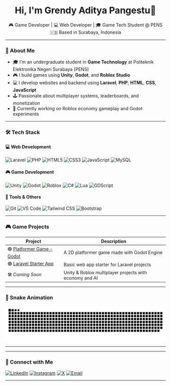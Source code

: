 <h1 align="center">Hi, I'm Grendy Aditya Pangestu👋</h1>

<p align="center">
  🎮 Game Developer | 💻 Web Developer | 🎓 Game Tech Student @ PENS<br>
  🇮🇩 Based in Surabaya, Indonesia
</p>

---

### 🧠 About Me

- 🎓 I’m an undergraduate student in **Game Technology** at Politeknik Elektronika Negeri Surabaya (PENS)
- 🎮 I build games using **Unity**, **Godot**, and **Roblox Studio**
- 💻 I develop websites and backend using **Laravel**, **PHP**, **HTML**, **CSS**, **JavaScript**
- 🕹️ Passionate about multiplayer systems, leaderboards, and monetization
- 🔭 Currently working on Roblox economy gameplay and Godot experiments

---
### 🛠️ Tech Stack

#### 💻 Web Development
<p align="left">
  <img src="https://img.shields.io/badge/Laravel-FF2D20?style=flat&logo=laravel&logoColor=white" alt="Laravel"/>
  <img src="https://img.shields.io/badge/PHP-777BB4?style=flat&logo=php&logoColor=white" alt="PHP"/>
  <img src="https://img.shields.io/badge/HTML5-E34F26?style=flat&logo=html5&logoColor=white" alt="HTML5"/>
  <img src="https://img.shields.io/badge/CSS3-1572B6?style=flat&logo=css3&logoColor=white" alt="CSS3"/>
  <img src="https://img.shields.io/badge/JavaScript-F7DF1E?style=flat&logo=javascript&logoColor=black" alt="JavaScript"/>
  <img src="https://img.shields.io/badge/MySQL-4479A1?style=flat&logo=mysql&logoColor=white" alt="MySQL"/>
</p>

#### 🎮 Game Development
<p align="left">
  <img src="https://img.shields.io/badge/Unity-000000?style=flat&logo=unity&logoColor=white" alt="Unity"/>
  <img src="https://img.shields.io/badge/Godot-478CBF?style=flat&logo=godot-engine&logoColor=white" alt="Godot"/>
  <img src="https://img.shields.io/badge/Roblox-000000?style=flat&logo=roblox&logoColor=white" alt="Roblox"/>
  <img src="https://img.shields.io/badge/C%23-239120?style=flat&logo=c-sharp&logoColor=white" alt="C#"/>
  <img src="https://img.shields.io/badge/Lua-000080?style=flat&logo=lua&logoColor=white" alt="Lua"/>
  <img src="https://img.shields.io/badge/GDScript-478CBF?style=flat&logo=godot-engine&logoColor=white" alt="GDScript"/>
</p>

#### 🧰 Tools & Others
<p align="left">
  <img src="https://img.shields.io/badge/Git-F05032?style=flat&logo=git&logoColor=white" alt="Git"/>
  <img src="https://img.shields.io/badge/VS%20Code-007ACC?style=flat&logo=visual-studio-code&logoColor=white" alt="VS Code"/>
  <img src="https://img.shields.io/badge/TailwindCSS-38B2AC?style=flat&logo=tailwind-css&logoColor=white" alt="Tailwind CSS"/>
  <img src="https://img.shields.io/badge/Bootstrap-563D7C?style=flat&logo=bootstrap&logoColor=white" alt="Bootstrap"/>
</p>


---

### 🎮 Game Projects

| Project | Description |
|--------|-------------|
| 🟣 [Platformer Game - Godot](https://github.com/grendyaditya/project-game-platformer-godot) | A 2D platformer game made with Godot Engine |
| 🟢 [Laravel Starter App](https://github.com/grendyaditya/my-laravel-app) | Basic web app starter for Laravel projects |
| 🛠️ *Coming Soon* | Unity & Roblox multiplayer projects with economy and AI


---

### 🐍 Snake Animation

<p align="center">
  <img src="https://raw.githubusercontent.com/Platane/snk/output/github-contribution-grid-snake.svg" alt="Snake animation" />
</p>

---


---

### 🤝 Connect with Me
[![LinkedIn](https://img.shields.io/badge/LinkedIn-0077B5?style=flat&logo=linkedin&logoColor=white)](https://www.linkedin.com/in/grendyadityapangestu)
[![Instagram](https://img.shields.io/badge/Instagram-E4405F?style=flat&logo=instagram&logoColor=white)](https://instagram.com/grendypangestu)
[![X](https://img.shields.io/badge/X-000000?style=flat&logo=x&logoColor=white)](https://x.com/grendypangestu)
[![Email](https://img.shields.io/badge/Gmail-D14836?style=flat&logo=gmail&logoColor=white)](mailto:grendyadityapangestu@gmail.com)


---

